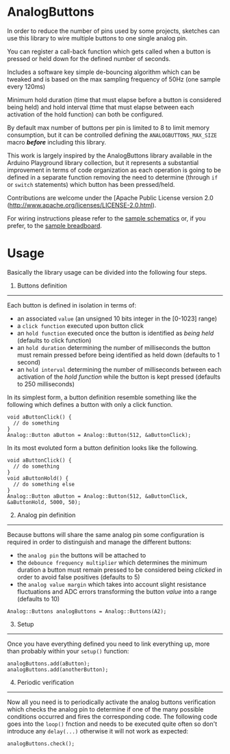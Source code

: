 AnalogButtons
=============

In order to reduce the number of pins used by some projects, sketches can use this library to wire multiple buttons to one single analog pin.

You can register a call-back function which gets called when a button is pressed or held down for the defined number of seconds.

Includes a software key simple de-bouncing algorithm which can be tweaked and is based on the max sampling frequency of 50Hz (one sample every 120ms)
 
Minimum hold duration (time that must elapse before a button is considered being held) and hold interval (time that must elapse between each activation of the hold function) can both be configured.

By default max number of buttons per pin is limited to 8 to limit memory consumption, but it can be controlled defining the `ANALOGBUTTONS_MAX_SIZE` macro ***before*** including this library.

This work is largely inspired by the AnalogButtons library available in the Arduino Playground library collection, but it represents a substantial improvement in terms of code organization as each operation is going to be defined in a separate function removing the need to determine (through `if` or `switch` statements) which button has been pressed/held.

Contributions are welcome under the [Apache Public License version 2.0 (http://www.apache.org/licenses/LICENSE-2.0.html).

For wiring instructions please refer to the [sample schematics](https://raw.githubusercontent.com/rlogiacco/AnalogButtons/master/schematic.png) or, if you prefer, to the [sample breadboard](https://raw.githubusercontent.com/rlogiacco/AnalogButtons/master/breadboard.png).


Usage
============

Basically the library usage can be divided into the following four steps. 

1. Buttons definition
---------------------

Each button is defined in isolation in terms of:

* an associated `value` (an unsigned 10 bits integer in the [0-1023] range)
* a `click function` executed upon button click
* an `hold function` executed once the button is identified as *being held* (defaults to click function)
* an `hold duration` determining the number of milliseconds the button must remain pressed before being identified as held down (defaults to 1 second)
* an `hold interval` determining the number of milliseconds between each activation of the *hold function* while the button is kept pressed (defaults to 250 milliseconds)

In its simplest form, a button definition resemble something like the following which defines a button with only a click function.

```
void aButtonClick() {
  // do something
}
Analog::Button aButton = Analog::Button(512, &aButtonClick);
```

In its most evoluted form a button definition looks like the following.


```
void aButtonClick() {
  // do something
}
void aButtonHold() {
  // do something else
}
Analog::Button aButton = Analog::Button(512, &aButtonClick, &aButtonHold, 5000, 50);
```


2. Analog pin definition
------------------------

Because buttons will share the same analog pin some configuration is required in order to distinguish and manage the different buttons:

* the `analog pin` the buttons will be attached to
* the `debounce frequency multiplier` which determines the minimum duration a button must remain pressed to be considered being *clicked* in order to avoid false positives (defaults to 5)
* the `analog value margin` which takes into account slight resistance fluctuations and ADC errors transforming the button *value* into a range (defaults to 10)

```
Analog::Buttons analogButtons = Analog::Buttons(A2);
```

3. Setup
------------------------

Once you have everything defined you need to link everything up, more than probably within your `setup()` function:

```
analogButtons.add(aButton);
analogButtons.add(anotherButton);
```


4. Periodic verification
------------------------

Now all you need is to periodically activate the analog buttons verification which checks the analog pin to determine if one of the many possible conditions occurred and fires the corresponding code. The following code goes into the `loop()` fnction and needs to be executed quite often so don't introduce any `delay(...)` otherwise it will not work as expected: 

```
analogButtons.check();
```

